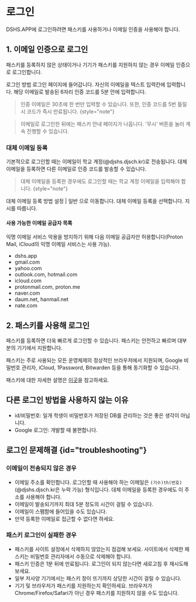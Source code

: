 # 로그인

DSHS.APP에 로그인하려면 패스키를 사용하거나 이메일 인증을 사용해야 합니다.

## 1. 이메일 인증으로 로그인

패스키를 등록하지 않은 상태이거나 기기가 패스키를 지원하지 않는 경우 이메일 인증으로 로그인합니다.

<procedure>
로그인 방법
<step>
로그인 페이지에 들어갑니다.
</step>
<step>
자신의 이메일을 텍스트 입력칸에 입력합니다.
</step>
<step>
해당 이메일로 발송된 6자리 인증 코드를 5분 안에 입력합니다.
</step>
</procedure>

> 인증 이메일은 30초에 한 번만 입력할 수 있습니다. 또한, 인증 코드를 5번 틀릴 시 코드가 즉시 만료됩니다.
> {style="note"}

> 이메일로 로그인한 뒤에는 패스키 안내 페이지가 나옵니다. '무시' 버튼을 눌러 계속 진행할 수 있습니다.

### 대체 이메일 등록

기본적으로 로그인할 때는 이메일이 학교 계정(@djshs.djsch.kr)로 전송됩니다. 대체 이메일을 등록하면 다른 이메일로 인증 코드를 발송할 수 있습니다.

> 대체 이메일을 등록한 경우에도 로그인할 때는 학교 계정 이메일을 입력해야 합니다.
> {style="note"}

<procedure>
대체 이메일 등록 방법
<step>
<ui-path>설정 | 일반</ui-path> 으로 이동합니다.
</step>
<step>
대체 이메일 등록을 선택합니다.
</step>
<step>
지시를 따릅니다.
</step>
</procedure>

#### 사용 가능한 이메일 공급자 목록

익명 이메일 서비스 악용을 방지하기 위해 다음 이메일 공급자만 허용합니다(Proton Mail, iCloud의 익명 이메일 서비스는 사용 가능).

+ dshs.app
+ gmail.com
+ yahoo.com
+ outlook.com, hotmail.com
+ icloud.com
+ protonmail.com, proton.me
+ naver.com
+ daum.net, hanmail.net
+ nate.com

## 2. 패스키를 사용해 로그인

패스키를 등록하면 더욱 빠르게 로그인할 수 있습니다. 패스키는 안전하고 빠르며 대부분의 기기에서 지원합니다.

패스키는 주로 사용되는 모든 운영체제의 정상적인 브라우저에서 지원되며, Google 비밀번호 관리자, iCloud, 1Password, Bitwarden 등을 통해 동기화할 수 있습니다.

패스키에 대한 자세한 설명은 [이곳](https://fidoalliance.org/passkeys/)을 참고하세요.


## 다른 로그인 방법을 사용하지 않는 이유

+ id/비밀번호: 일개 학생이 비밀번호가 저장된 DB를 관리하는 것은 좋은 생각이 아닙니다.
+ Google 로그인: 개발할 때 불편합니다.

## 로그인 문제해결 {id="troubleshooting"}

### 이메일이 전송되지 않은 경우
- 이메일 주소를 확인합니다. 로그인할 때 사용해야 하는 이메일은 `(기수)th(번호)` (@djshs.djsch.kr은 누락 가능) 형식입니다. 대체 이메일을 등록한 경우에도 이 주소를 사용해야 합니다.
- 이메일이 발송되기까지 최대 5분 정도의 시간이 걸릴 수 있습니다.
- 이메일이 스팸함에 들어있을 수도 있습니다.
- 만약 등록한 이메일로 접근할 수 없다면 [](contact.md)하세요.

### 패스키 로그인이 실패한 경우
- 패스키를 사이트 설정에서 삭제하지 않았는지 점검해 보세요. 사이트에서 삭제한 패스키는 비밀번호 관리자에서 수동으로 삭제해야 합니다.
- 패스키 인증은 1분 뒤에 만료됩니다. 로그인이 되지 않는다면 새로고침 후 재시도해 보세요.
- 일부 저사양 기기에서는 패스키 창이 뜨기까지 상당한 시간이 걸릴 수 있습니다.
- 기기 및 브라우저가 패스키를 지원하는지 확인하세요. 브라우저가 Chrome/Firefox/Safari가 아닌 경우 패스키를 지원하지 않을 수도 있습니다.

